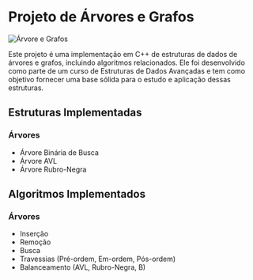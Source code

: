 # Projeto de Árvores e Grafos

![Árvore e Grafos](https://i.imgur.com/X3phXqX.png)

Este projeto é uma implementação em C++ de estruturas de dados de árvores e grafos, incluindo algoritmos relacionados. Ele foi desenvolvido como parte de um curso de Estruturas de Dados Avançadas e tem como objetivo fornecer uma base sólida para o estudo e aplicação dessas estruturas.

## Estruturas Implementadas

### Árvores

- Árvore Binária de Busca
- Árvore AVL
- Árvore Rubro-Negra

## Algoritmos Implementados

### Árvores

- Inserção
- Remoção
- Busca
- Travessias (Pré-ordem, Em-ordem, Pós-ordem)
- Balanceamento (AVL, Rubro-Negra, B)
